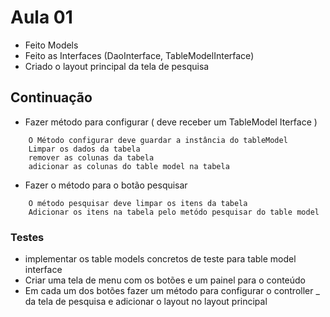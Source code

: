 # Aula 01
- Feito Models
- Feito as Interfaces (DaoInterface, TableModelInterface)
- Criado o layout principal da tela de pesquisa
## Continuação
- Fazer método para configurar ( deve receber um TableModel Iterface )
```
    O Método configurar deve guardar a instância do tableModel
    Limpar os dados da tabela
    remover as colunas da tabela
    adicionar as colunas do table model na tabela
```
- Fazer o método para o botão pesquisar
```
    O método pesquisar deve limpar os itens da tabela
    Adicionar os itens na tabela pelo metódo pesquisar do table model
```
### Testes
- implementar os table models concretos de teste para table model interface
- Criar uma tela de menu com os botões e um painel para o conteúdo
- Em cada um dos botões fazer um método para configurar o controller _
da tela de pesquisa e adicionar o layout no layout principal